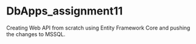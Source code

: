 # DbApps_assignment11
Creating Web API from scratch using Entity Framework Core and pushing the changes to MSSQL.
